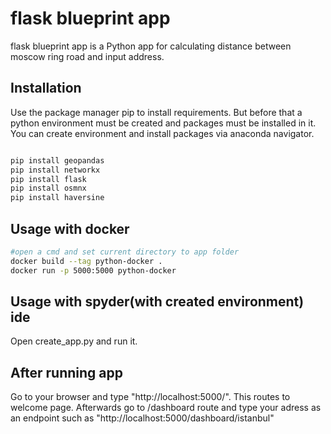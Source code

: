 # flask blueprint app

flask blueprint app is a Python app for calculating distance between moscow ring road and input address.

## Installation

Use the package manager pip to install requirements. But before that
a python environment must be created and packages must be installed in it. You can create environment and install packages via anaconda navigator.

```bash

pip install geopandas
pip install networkx
pip install flask
pip install osmnx
pip install haversine
```

## Usage with docker

```bash
#open a cmd and set current directory to app folder
docker build --tag python-docker .
docker run -p 5000:5000 python-docker

```
## Usage with spyder(with created environment) ide
Open create_app.py and run it.

## After running app
Go to your browser and type "http://localhost:5000/". This routes to welcome page.
Afterwards go to /dashboard route and type your adress as an endpoint such as "http://localhost:5000/dashboard/istanbul"
